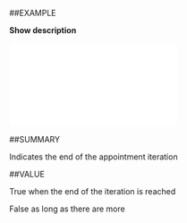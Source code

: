 
##EXAMPLE

**Show description**



![](..\..\Examples\vbs\SOAppointments.EOF.vbs.txt)


##SUMMARY


Indicates the end of the appointment iteration



##VALUE

True  when the end of the iteration is reached

False  as long as there are more

